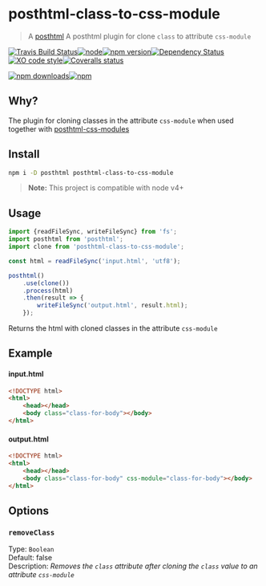 # posthtml-class-to-css-module

> A [posthtml](https://github.com/posthtml) A posthtml plugin for clone `class` to attribute `css-module`

[![Travis Build Status](https://img.shields.io/travis/posthtml/posthtml-class-to-css-module/master.svg?style=flat-square&label=unix)](https://travis-ci.org/posthtml/posthtml-class-to-css-module)[![node](https://img.shields.io/node/v/post-sequence.svg?maxAge=2592000&style=flat-square)]()[![npm version](https://img.shields.io/npm/v/posthtml-class-to-css-module.svg?style=flat-square)](https://www.npmjs.com/package/posthtml-class-to-css-module)[![Dependency Status](https://david-dm.org/gitscrum/posthtml-class-to-css-module.svg?style=flat-square)](https://david-dm.org/gitscrum/posthtml-class-to-css-module)[![XO code style](https://img.shields.io/badge/code_style-XO-5ed9c7.svg?style=flat-square)](https://github.com/sindresorhus/xo)[![Coveralls status](https://img.shields.io/coveralls/posthtml/posthtml-class-to-css-module.svg?style=flat-square)](https://coveralls.io/r/posthtml/posthtml-class-to-css-module)

[![npm downloads](https://img.shields.io/npm/dm/posthtml-class-to-css-module.svg?style=flat-square)](https://www.npmjs.com/package/posthtml-class-to-css-module)[![npm](https://img.shields.io/npm/dt/posthtml-class-to-css-module.svg?style=flat-square)](https://www.npmjs.com/package/posthtml-class-to-css-module)

## Why?
The plugin for cloning classes in the attribute `css-module` when used together with [posthtml-css-modules](https://github.com/posthtml/posthtml-css-modules)

## Install

```bash
npm i -D posthtml posthtml-class-to-css-module
```

> **Note:** This project is compatible with node v4+

## Usage

```js
import {readFileSync, writeFileSync} from 'fs';
import posthtml from 'posthtml';
import clone from 'posthtml-class-to-css-module';

const html = readFileSync('input.html', 'utf8');

posthtml()
    .use(clone())
    .process(html)
    .then(result => {
        writeFileSync('output.html', result.html);
    });

```
Returns the html with cloned classes in the attribute `css-module`

## Example

#### input.html
```html
<!DOCTYPE html>
<html>
    <head></head>
    <body class="class-for-body"></body>
</html>
```

#### output.html
```html
<!DOCTYPE html>
<html>
    <head></head>
    <body class="class-for-body" css-module="class-for-body"></body>
</html>
```

## Options

### `removeClass`
Type: `Boolean`  
Default: false  
Description: *Removes the `class` attribute after cloning the `class` value to an attribute `css-module`*  
